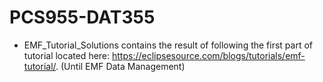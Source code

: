 # PCS955-DAT355

- EMF_Tutorial_Solutions contains the result of following the first part of tutorial located here: https://eclipsesource.com/blogs/tutorials/emf-tutorial/. (Until EMF Data Management)
